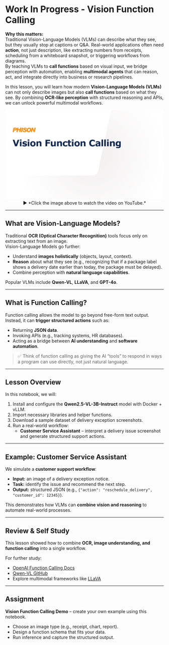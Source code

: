 # Work In Progress - Vision Function Calling

**Why this matters:**  
Traditional Vision-Language Models (VLMs) can describe what they see, but they usually stop at captions or Q&A. Real-world applications often need **action**, not just description, like extracting numbers from receipts, scheduling from a whiteboard snapshot, or triggering workflows from diagrams.  
By teaching VLMs to **call functions** based on visual input, we bridge perception with automation, enabling **multimodal agents** that can reason, act, and integrate directly into business or research pipelines.

In this lesson, you will learn how modern **Vision-Language Models (VLMs)** can not only describe images but also **call functions** based on what they see. By combining **OCR-like perception** with structured reasoning and APIs, we can unlock powerful multimodal workflows.

<p align="center">
  <a href="https://youtu.be/UFYZY9aUPvk" target="_blank">
    <img src="https://github.com/aiDAPTIV-Phison/aiDAPTIV-Training-Course/blob/e60ff9d6c3597c4d2f8de5ea3f2bef1f96b82fdd/assets/Vision_Function_Calling.png" alt="Vision Function Calling Video" width="600"/>
  </a>  
  <br>
  ▶️ *Click the image above to watch the video on YouTube.*
</p>

---

## What are Vision-Language Models?

Traditional **OCR (Optical Character Recognition)** tools focus only on extracting text from an image.  
Vision-Language Models go further:  
- Understand **images holistically** (objects, layout, context).  
- **Reason** about what they see (e.g., recognizing that if a package label shows a delivery date earlier than today, the package must be delayed).  
- Combine perception with **natural language capabilities**.  

Popular VLMs include **Qwen-VL**, **LLaVA**, and **GPT-4o**.

---

## What is Function Calling?

Function calling allows the model to go beyond free-form text output. Instead, it can **trigger structured actions** such as:  
- Returning **JSON data**.  
- Invoking APIs (e.g., tracking systems, HR databases).  
- Acting as a bridge between **AI understanding** and **software automation**.  

> ✅ Think of function calling as giving the AI “tools” to respond in ways a program can use directly, not just natural language.

---

## Lesson Overview

In this notebook, we will:  
1. Install and configure the **Qwen2.5-VL-3B-Instruct** model with Docker + vLLM.  
2. Import necessary libraries and helper functions.  
3. Download a sample dataset of delivery exception screenshots.  
4. Run a real-world workflow:  
   - **Customer Service Assistant** – interpret a delivery issue screenshot and generate structured support actions.  

---

## Example: Customer Service Assistant

We simulate a **customer support workflow**:  
- **Input:** an image of a delivery exception notice.  
- **Task:** identify the issue and recommend the next step.  
- **Output:** structured JSON (e.g., `{"action": "reschedule_delivery", "customer_id": 12345}`).  

This demonstrates how VLMs can **combine vision and reasoning** to automate real-world processes.

---

## Review & Self Study

This lesson showed how to combine **OCR, image understanding, and function calling** into a single workflow.  

For further study:  
- [OpenAI Function Calling Docs](https://platform.openai.com/docs/guides/function-calling)  
- [Qwen-VL GitHub](https://github.com/QwenLM/Qwen-VL)  
- Explore multimodal frameworks like [LLaVA](https://llava-vl.github.io/)  

---

## Assignment

**Vision Function Calling Demo** – create your own example using this notebook.  
- Choose an image type (e.g., receipt, chart, report).  
- Design a function schema that fits your data.  
- Run inference and capture the structured output.  
